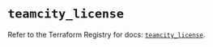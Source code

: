 # `teamcity_license`

Refer to the Terraform Registry for docs: [`teamcity_license`](https://registry.terraform.io/providers/jetbrains/teamcity/0.0.85/docs/resources/license).
